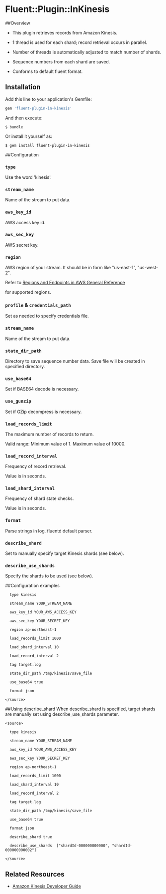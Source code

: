# Fluent::Plugin::InKinesis

##Overview
  * This plugin retrieves records from Amazon Kinesis.
  
  * 1 thread is used for each shard; record retrieval occurs in parallel.
  
  * Number of threads is automatically adjusted to match number of shards.
  
  * Sequence numbers from each shard are saved.
  
  * Conforms to default fluent format.

## Installation

Add this line to your application's Gemfile:

```ruby
gem 'fluent-plugin-in-kinesis'
```

And then execute:

    $ bundle

Or install it yourself as:

    $ gem install fluent-plugin-in-kinesis


##Configuration
### `type`
  Use the word 'kinesis'.

### `stream_name`
  Name of the stream to put data.
 
### `aws_key_id`
  AWS access key id.
 
### `aws_sec_key`
  AWS secret key.
     
### `region`
  AWS region of your stream.
  It should be in form like "us-east-1", "us-west-2".
  
  Refer to [Regions and Endpoints in AWS General Reference](http://docs.aws.amazon.com/general/latest/gr/rande.html#ak_region)
  
  for supported regions.

### `profile` & `credentials_path`
  Set as needed to specify credentials file.
  
### `stream_name`
  Name of the stream to put data.
 
### `state_dir_path`
  Directory to save sequence number data.
  Save file will be created in specified directory.
  
### `use_base64`
  Set if BASE64 decode is necessary.
 
### `use_gunzip`
  Set if GZip decompress is necessary.

### `load_records_limit`
  The maximum number of records to return. 
  
  Valid range: Minimum value of 1. Maximum value of 10000.
 
### `load_record_interval`
  Frequency of record retrieval.
  
  Value is in seconds.
 
### `load_shard_interval`
  Frequency of shard state checks.
  
  Value is in seconds.
  
### `format`
  Parse strings in log.
  fluentd default parser.
  
### `describe_shard`
  Set to manually specify target Kinesis shards (see below). 
   
### `describe_use_shards`
  Specify the shards to be used (see below).
 
##Configuration examples
    <source>
    
      type kinesis
      
      stream_name YOUR_STREAM_NAME
      
      aws_key_id YOUR_AWS_ACCESS_KEY
      
      aws_sec_key YOUR_SECRET_KEY
    
      region ap-northeast-1
      
      load_records_limit 1000
      
      load_shard_interval 10
      
      load_record_interval 2
      
      tag target.log
      
      state_dir_path /tmp/kinesis/save_file
      
      use_base64 true
      
      format json
      
    </source>
    
##Using describe_shard
When describe_shard is specified, target shards are manually set using describe_use_shards parameter.

    <source>
    
      type kinesis
      
      stream_name YOUR_STREAM_NAME
      
      aws_key_id YOUR_AWS_ACCESS_KEY
      
      aws_sec_key YOUR_SECRET_KEY
    
      region ap-northeast-1
      
      load_records_limit 1000
      
      load_shard_interval 10
      
      load_record_interval 2
      
      tag target.log
      
      state_dir_path /tmp/kinesis/save_file
      
      use_base64 true
      
      format json
      
      describe_shard true
      
      describe_use_shards  ["shardId-000000000000", "shardId-000000000002"]
      
    </source>
    
## Related Resources

* [Amazon Kinesis Developer Guide](http://docs.aws.amazon.com/kinesis/latest/dev/introduction.html)      
